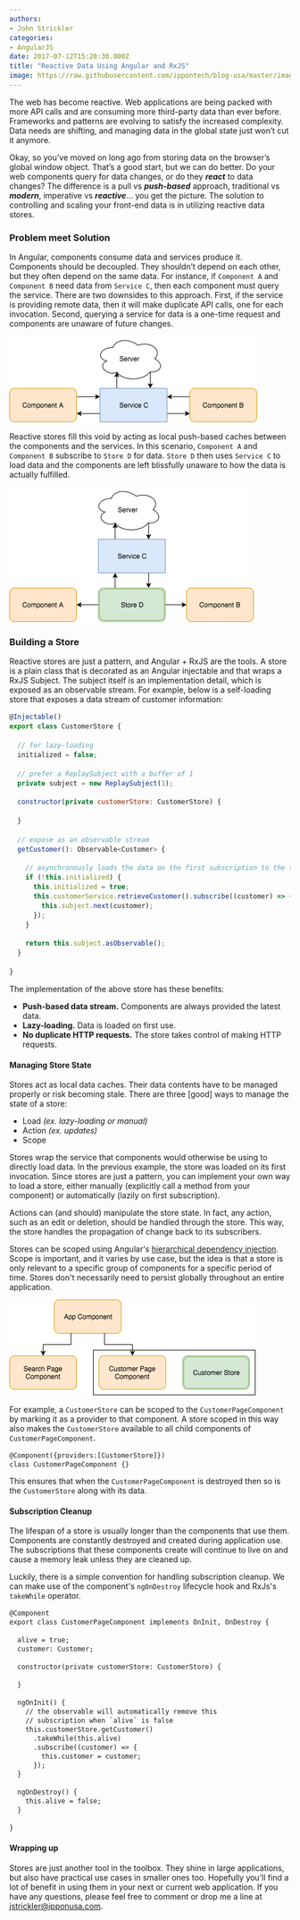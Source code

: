 ```yaml
---
authors:
- John Strickler
categories:
- AngularJS
date: 2017-07-12T15:28:30.000Z
title: "Reactive Data Using Angular and RxJS"
image: https://raw.githubusercontent.com/ippontech/blog-usa/master/images/2017/07/Reactive-Data-Using-Angular---RxJS-Blog--2-.png
---
```


The web has become reactive.  Web applications are being packed with more API calls and are consuming more third-party data than ever before.  Frameworks and patterns are evolving to satisfy the increased complexity.  Data needs are shifting, and managing data in the global state just won’t cut it anymore.   

Okay, so you’ve moved on long ago from storing data on the browser’s global window object.  That’s a good start, but we can do better.  Do your web components query for data changes, or do they ***react*** to data changes?  The difference is a pull vs ***push-based*** approach, traditional vs ***modern***, imperative vs ***reactive***… you get the picture.  The solution to controlling and scaling your front-end data is in utilizing reactive data stores.

### Problem meet Solution

In Angular, components consume data and services produce it.  Components should be decoupled.  They shouldn’t depend on each other, but they often depend on the same data.  For instance, if `Component A` and `Component B` need data from `Service C`, then each component must query the service.  There are two downsides to this approach.  First, if the service is providing remote data, then it will make duplicate API calls, one for each invocation.  Second, querying a service for data is a one-time request and components are unaware of future changes.

![](https://raw.githubusercontent.com/ippontech/blog-usa/master/images/2017/07/service-c.png)

Reactive stores fill this void by acting as local push-based caches between the components and the services. In this scenario, `Component A` and `Component B` subscribe to `Store D` for data.  `Store D` then uses `Service C` to load data and the components are left blissfully unaware to how the data is actually fulfilled. 

![](https://raw.githubusercontent.com/ippontech/blog-usa/master/images/2017/07/store-d.png)

### Building a Store

Reactive stores are just a pattern, and Angular + RxJS are the tools.  A store is a plain class that is decorated as an Angular injectable and that wraps a RxJS Subject.  The subject itself is an implementation detail, which is exposed as an observable stream. For example, below is a self-loading store that exposes a data stream of customer information:


```js
@Injectable()
export class CustomerStore {

  // for lazy-loading
  initialized = false;

  // prefer a ReplaySubject with a buffer of 1
  private subject = new ReplaySubject(1);

  constructor(private customerStore: CustomerStore) {

  }

  // expose as an observable stream
  getCustomer(): Observable<Customer> {
    
    // asynchronously loads the data on the first subscription to the store
    if (!this.initialized) {
      this.initialized = true;
      this.customerService.retrieveCustomer().subscribe((customer) => {
        this.subject.next(customer);
      });
    }

    return this.subject.asObservable();
  }

}
```

The implementation of the above store has these benefits:

- **Push-based data stream.**  Components are always provided the latest data.
- **Lazy-loading.**  Data is loaded on first use.
- **No duplicate HTTP requests.**  The store takes control of making HTTP requests. 

#### Managing Store State

Stores act as local data caches.  Their data contents have to be managed properly or risk becoming stale.  There are three [good] ways to manage the state of a store:

- Load *(ex. lazy-loading or manual)*
- Action *(ex. updates)*
- Scope 

Stores wrap the service that components would otherwise be using to directly load data.  In the previous example, the store was loaded on its first invocation.  Since stores are just a pattern, you can implement your own way to load a store, either manually (explicitly call a method from your component) or automatically (lazily on first subscription).

Actions can (and should) manipulate the store state.  In fact, any action, such as an edit or deletion, should be handled through the store.  This way, the store handles the propagation of change back to its subscribers.  

Stores can be scoped using Angular's [hierarchical dependency injection](https://angular.io/guide/hierarchical-dependency-injection).  Scope is important, and it varies by use case, but the idea is that a store is only relevant to a specific group of components for a specific period of time.  Stores don't necessarily need to persist globally throughout an entire application.

![](https://raw.githubusercontent.com/ippontech/blog-usa/master/images/2017/07/scoped-store.png)

For example, a `CustomerStore` can be scoped to the `CustomerPageComponent` by marking it as a provider to that component.  A store scoped in this way also makes the `CustomerStore` available to all child components of `CustomerPageComponent`.

```
@Component({providers:[CustomerStore]})
class CustomerPageComponent {}
```

This ensures that when the `CustomerPageComponent` is destroyed then so is the `CustomerStore` along with its data.  

#### Subscription Cleanup

The lifespan of a store is usually longer than the components that use them.  Components are constantly destroyed and created  during application use.  The subscriptions that these components create will continue to live on and cause a memory leak unless they are cleaned up.  

Luckily, there is a simple convention for handling subscription cleanup.  We can make use of the component's `ngOnDestroy` lifecycle hook and RxJs's `takeWhile` operator.

```
@Component
export class CustomerPageComponent implements OnInit, OnDestroy {
  
  alive = true;
  customer: Customer;

  constructor(private customerStore: CustomerStore) {
  
  }

  ngOnInit() {
    // the observable will automatically remove this
    // subscription when `alive` is false
    this.customerStore.getCustomer()
      .takeWhile(this.alive)
      .subscribe((customer) => {
        this.customer = customer;
      });
  }

  ngOnDestroy() {
    this.alive = false;
  }

}
```

#### Wrapping up

Stores are just another tool in the toolbox.  They shine in large applications, but also have practical use cases in smaller ones too.  Hopefully you'll find a lot of benefit in using them in your next or current web application.  If you have any questions, please feel free to comment or drop me a line at [jstrickler@ipponusa.com](mailto:jstrickler@ipponusa.com).
